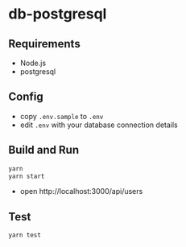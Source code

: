# db-postgresql

## Requirements

- Node.js
- postgresql

## Config

- copy `.env.sample` to `.env`
- edit `.env` with your database connection details

## Build and Run

```bash
yarn
yarn start
```

* open http://localhost:3000/api/users

## Test

```bash
yarn test
```
